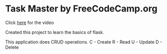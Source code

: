 # Task Master by FreeCodeCamp.org

Click [here](https://youtu.be/Z1RJmh_OqeA?si=yovIm6hfpNNX7dOr) for the video

Created this project to learn the basics of flask.

This application does CRUD operations.
C - Create
R - Read
U - Update
D - Delete
